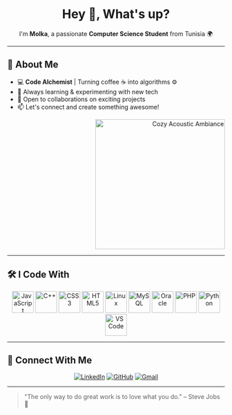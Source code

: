 <h1 align="center">Hey 👋, What's up?</h1>

<p align="center">I'm <strong>Molka</strong>, a passionate <strong>Computer Science Student</strong> from Tunisia 🌍</p>

---

## 🚀 About Me

- 💻 **Code Alchemist** | Turning coffee ☕ into algorithms ⚙️
- 🌟 Always learning & experimenting with new tech
- 🤝 Open to collaborations on exciting projects
- 📫 Let's connect and create something awesome!

<p align="right">
  <img src="https://media.giphy.com/media/3o6Zt481isNVuQI1l6/giphy.gif" alt="Cozy Acoustic Ambiance" width="300">
</p>

---

## 🛠️ I Code With

<p align="center">
  <img src="https://cdn.jsdelivr.net/gh/devicons/devicon/icons/javascript/javascript-original.svg" height="50" alt="JavaScript" />
  <img src="https://cdn.jsdelivr.net/gh/devicons/devicon/icons/cplusplus/cplusplus-original.svg" height="50" alt="C++" />
  <img src="https://cdn.jsdelivr.net/gh/devicons/devicon/icons/css3/css3-original.svg" height="50" alt="CSS3" />
  <img src="https://cdn.jsdelivr.net/gh/devicons/devicon/icons/html5/html5-original.svg" height="50" alt="HTML5" />
  <img src="https://cdn.jsdelivr.net/gh/devicons/devicon/icons/linux/linux-original.svg" height="50" alt="Linux" />
  <img src="https://cdn.jsdelivr.net/gh/devicons/devicon/icons/mysql/mysql-original.svg" height="50" alt="MySQL" />
  <img src="https://cdn.jsdelivr.net/gh/devicons/devicon/icons/oracle/oracle-original.svg" height="50" alt="Oracle" />
  <img src="https://cdn.jsdelivr.net/gh/devicons/devicon/icons/php/php-original.svg" height="50" alt="PHP" />
  <img src="https://cdn.jsdelivr.net/gh/devicons/devicon/icons/python/python-original.svg" height="50" alt="Python" />
  <img src="https://cdn.jsdelivr.net/gh/devicons/devicon/icons/vscode/vscode-original.svg" height="50" alt="VS Code" />
</p>

---

## 🌟 Connect With Me

<p align="center">
  <a href="https://www.linkedin.com/in/yourprofile" target="_blank"><img src="https://img.shields.io/badge/LinkedIn-blue?style=for-the-badge&logo=linkedin" alt="LinkedIn"/></a>
  <a href="https://github.com/yourgithub" target="_blank"><img src="https://img.shields.io/badge/GitHub-black?style=for-the-badge&logo=github" alt="GitHub"/></a>
  <a href="mailto:youremail@gmail.com" target="_blank"><img src="https://img.shields.io/badge/Gmail-red?style=for-the-badge&logo=gmail" alt="Gmail"/></a>
</p>

---

> "The only way to do great work is to love what you do." – Steve Jobs 🚀
